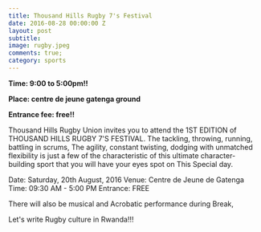 ```yaml
---
title: Thousand Hills Rugby 7's Festival
date: 2016-08-28 00:00:00 Z
layout: post
subtitle: 
image: rugby.jpeg
comments: true;
category: sports
---
```


<strong>Time: 9:00 to 5:00pm!!</strong>

<strong>Place: centre de jeune gatenga ground </strong>

<strong>Entrance fee: free!!</strong>

Thousand Hills Rugby Union invites you to attend
the 1ST EDITION of THOUSAND HILLS RUGBY 7'S FESTIVAL.
The tackling, throwing, running, battling in scrums,
The agility, constant twisting, dodging with unmatched flexibility
is just a few of the characteristic of this ultimate character-building sport
that you will have your eyes spot on This Special day.

Date: Saturday, 20th August, 2016
Venue: Centre de Jeune de Gatenga
Time: 09:30 AM - 5:00 PM
Entrance: FREE

There will also be musical and Acrobatic performance during Break,

Let's write Rugby culture in Rwanda!!!
